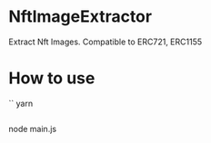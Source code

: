 # NftImageExtractor
Extract Nft Images. Compatible to ERC721, ERC1155 

# How to use

``
yarn
```

```
node main.js
```



